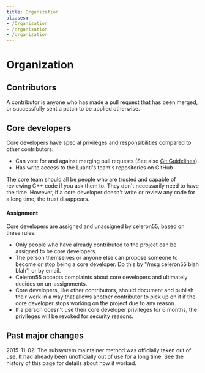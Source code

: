 ```yaml
---
title: Organization
aliases:
- /Organisation
- /organisation
- /organization
---
```


# Organization

Contributors
------------

A contributor is anyone who has made a pull request that has been merged, or successfully sent a patch to be applied otherwise.

Core developers
---------------

Core developers have special privileges and responsibilities compared to other contributors:

* Can vote for and against merging pull requests (See also [Git Guidelines](/Git_Guidelines "Git Guidelines"))
* Has write access to the Luanti's team's repositories on GitHub

The core team should all be people who are trusted and capable of reviewing C++ code if you ask them to. They don't necessarily need to have the time. However, if a core developer doesn't write or review any code for a long time, the trust disappears.

#### Assignment

Core developers are assigned and unassigned by celeron55, based on these rules:

* Only people who have already contributed to the project can be assigned to be core developers.
* The person themselves or anyone else can propose someone to become or stop being a core developer. Do this by "/msg celeron55 blah blah", or by email.
* Celeron55 accepts complaints about core developers and ultimately decides on un-assignments.
* Core developers, like other contributors, should document and publish their work in a way that allows another contributor to pick up on it if the core developer stops working on the project due to any reason.
* If a person doesn't use their core developer privileges for 6 months, the privileges will be revoked for security reasons.

Past major changes
------------------

2015-11-02: The subsystem maintainer method was officially taken out of use. It had already been unofficially out of use for a long time. See the history of this page for details about how it worked.